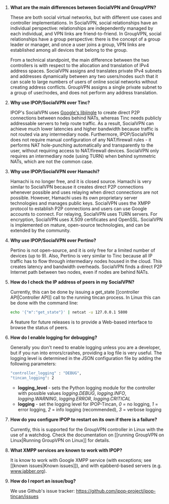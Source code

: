 1. **What are the main differences between SocialVPN and GroupVPN?**

    These are both social virtual networks, but with different use cases and controller implementations. In SocialVPN, social relationships have an individual perspective: relationships are independently managed by each individual, and VPN links are friend-to-friend. In GroupVPN, social relationships have a group perspective: there is the concept of a group leader or manager, and once a user joins a group, VPN links are established among all devices that belong to the group.

    From a technical standpoint, the main difference between the two controllers is with respect to the allocation and translation of IPv4 address spaces. SocialVPN assigns and translates private IPv4 subnets and addresses dynamically between any two users/nodes such that it can scale to large numbers of users of online social networks without creating address conflicts. GroupVPN assigns a single private subnet to a group of user/nodes, and does not perform any address translation.

1. **Why use IPOP/SocialVPN over Tinc?**

    IPOP's SocialVPN uses [Google's libjingle](https://developers.google.com/talk/libjingle/) to create direct
P2P connections between nodes behind NATs, whereas Tinc needs publicly addressable servers to help route
traffic. As a result, SocialVPN can achieve much lower latencies and higher bandwidth because traffic is not routed via any intermediary node. Furthermore, IPOP/SocialVPN does not require manual configuration of any NAT/firewall rules - it performs NAT hole-punching automatically and transparently to the user, without requiring access to NAT/firewall devices. SocialVPN only requires an intermediary node (using TURN) when behind symmetric NATs, which are not the common case.

1. **Why use IPOP/SocialVPN over Hamachi?**

    Hamachi is no longer free, and it is closed source. Hamachi is very similar to SocialVPN because
it creates direct P2P connections whenever possible and uses relaying when direct connections are not
possible. However, Hamachi uses its own proprietary server technologies and manages public keys. SocialVPN
uses the XMPP protocol to establish P2P connections and users can use Google accounts to connect. For
relaying, SocialVPN uses TURN servers. For encryption, SocialVPN uses X.509 certificates and OpenSSL. SocialVPN is implemented on mature, open-source technologies, and can be extended by the community.

1. **Why use IPOP/SocialVPN over Pertino?**

    Pertino is not open-source, and it is only free for a limited number of devices (up to 9). Also, Pertino is very similar to Tinc because all IP traffic has to flow through intermediary nodes housed in the cloud. This creates latency and bandwidth overheads. SocialVPN finds a direct P2P Internet path between two nodes, even if nodes are behind NATs.

1. **How do I check the IP address of peers in my SocialVPN?**

    Currently, this can be done by issuing a get_state [[controller API|Controller API]] call to the running tincan process. In Linux this can be done with the command line:

    ```bash
    echo '{"m":"get_state"}' | netcat -u 127.0.0.1 5800
    ```

    A feature for future releases is to provide a Web-based interface to browse the status of peers.

1. **How do I enable logging for debugging?**

    Generally you don't need to enable logging unless you are a developer, but if you run into errors/crashes, providing a log file is very useful. The logging level is determined in the JSON configuration file by adding the following parameters:

    ```bash
    "controller_logging" : "DEBUG",
    "tincan_logging": 2
    ```
    * **logging_level** - sets the Python logging module for the controller with possible values
      *logging.DEBUG*, *logging.INFO*, *logging.WARNING*, *logging.ERROR*, *logging.CRITICAL*
    * **logging** - set the logging level for IPOP-Tincan, _0_ = no logging, _1_ = error logging,
      _2_ = info logging (recommended), _3_ = verbose logging   


1. **How do you configure IPOP to restart on its own if there is a failure?**

    Currently, this is supported for the GroupVPN controller in Linux with the use of a watchdog. Check the documentation on [[running GroupVPN on Linux|Running GroupVPN on Linux]] for details.

1. **What XMPP services are known to work with IPOP?**

    It is know to work with Google XMPP service (with exceptions; see [[known issues|Known issues]]), and with ejabberd-based servers (e.g. www.jabber.org).

1. **How do I report an issue/bug?**

    We use Github's issue tracker: https://github.com/ipop-project/ipop-tincan/issues

    